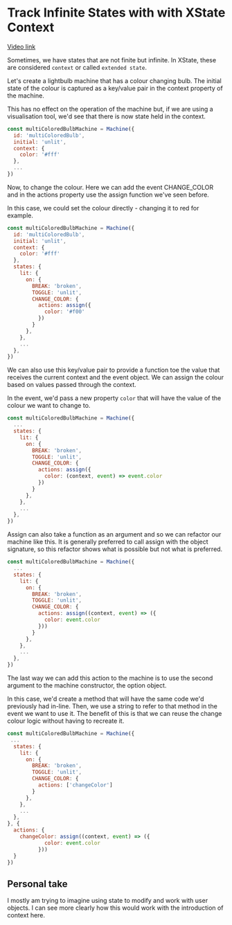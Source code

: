 # Track Infinite States with with XState Context

[Video link](https://egghead.io/lessons/xstate-track-infinite-states-with-with-xstate-context)

Sometimes, we have states that are not finite but infinite. In XState, these are considered `context` or called `extended state`.

Let's create a lightbulb machine that has a colour changing bulb. The initial state of the colour is captured as a key/value pair in the context property of the machine.

This has no effect on the operation of the machine but, if we are using a visualisation tool, we'd see that there is now state held in the context.

```js
const multiColoredBulbMachine = Machine({
  id: 'multiColoredBulb',
  initial: 'unlit',
  context: {
    color: '#fff'
  },
  ...
})
```

Now, to change the colour. Here we can add the event CHANGE_COLOR and in the actions property use the assign function we've seen before.

In this case, we could set the colour directly - changing it to red for example.

```js
const multiColoredBulbMachine = Machine({
  id: 'multiColoredBulb',
  initial: 'unlit',
  context: {
    color: '#fff'
  },
  states: {
    lit: {
      on: {
        BREAK: 'broken',
        TOGGLE: 'unlit',
        CHANGE_COLOR: {
          actions: assign({
            color: '#f00'
          })
        }
      },
    },
    ...
  },
})
```

We can also use this key/value pair to provide a function toe the value that receives the current context and the event object. We can assign the colour based on values passed through the context.

In the event, we'd pass a new property `color` that will have the value of the colour we want to change to.

```js
const multiColoredBulbMachine = Machine({
  ...
  states: {
    lit: {
      on: {
        BREAK: 'broken',
        TOGGLE: 'unlit',
        CHANGE_COLOR: {
          actions: assign({
            color: (context, event) => event.color
          })
        }
      },
    },
    ...
  },
})
```

Assign can also take a function as an argument and so we can refactor our machine like this. It is generally preferred to call assign with the object signature, so this refactor shows what is possible but not what is preferred.

```js
const multiColoredBulbMachine = Machine({
  ...
  states: {
    lit: {
      on: {
        BREAK: 'broken',
        TOGGLE: 'unlit',
        CHANGE_COLOR: {
          actions: assign((context, event) => ({
            color: event.color
          }))
        }
      },
    },
    ...
  },
})
```

The last way we can add this action to the machine is to use the second argument to the machine constructor, the option object.

In this case, we'd create a method that will have the same code we'd previously had in-line. Then, we use a string to refer to that method in the event we want to use it. The benefit of this is that we can reuse the change colour logic without having to recreate it.

```js
const multiColoredBulbMachine = Machine({
 ...
  states: {
    lit: {
      on: {
        BREAK: 'broken',
        TOGGLE: 'unlit',
        CHANGE_COLOR: {
          actions: ['changeColor']
        }
      },
    },
    ...
  },
}, {
  actions: {
    changeColor: assign((context, event) => ({
            color: event.color
          }))
  }
})
```

## Personal take

I mostly am trying to imagine using state to modify and work with user objects. I can see more clearly how this would work with the introduction of context here.
